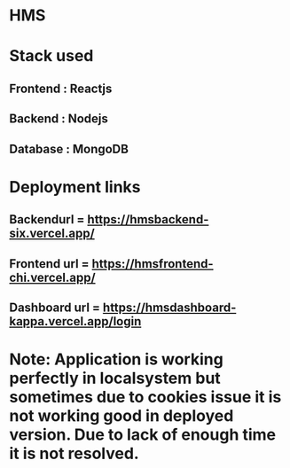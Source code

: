 # HMS

# Stack used
## Frontend : Reactjs
## Backend : Nodejs
## Database : MongoDB

# Deployment links

## Backendurl = https://hmsbackend-six.vercel.app/
## Frontend url = https://hmsfrontend-chi.vercel.app/
## Dashboard url = https://hmsdashboard-kappa.vercel.app/login

# Note: Application is working perfectly in localsystem but sometimes due to cookies issue it is not working good in deployed version. Due to lack of enough time it is not resolved.
